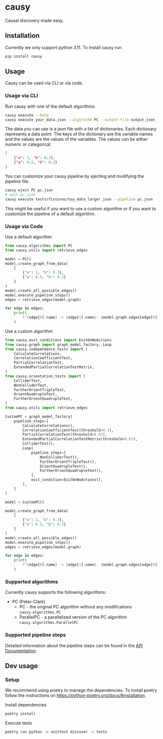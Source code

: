 # causy

Causal discovery made easy.

## Installation
Currently we only support python 3.11. To install causy run
```bash
pip install causy
```

## Usage
Causy can be used via CLI or via code. 

### Usage via CLI

Run causy with one of the default algorithms
```bash
causy execute --help
causy execute your_data.json --algorithm PC --output-file output.json
```

The data you can use is a json file with a list of dictionaries. Each dictionary represents a data point. The keys of the dictionary are the variable names and the values are the values of the variables. The values can be either numeric or categorical. 

```json
[
    {"a": 1, "b": 0.3},
    {"a": 0.5, "b": 0.2}
]
```

You can customize your causy pipeline by ejecting and modifying the pipeline file.
```bash
causy eject PC pc.json
# edit pc.json
causy execute tests/fixtures/toy_data_larger.json --pipeline pc.json
```

This might be useful if you want to use a custom algorithm or if you want to customize the pipeline of a default algorithm.


### Usage via Code

Use a default algorithm

```python
from causy.algorithms import PC
from causy.utils import retrieve_edges

model = PC()
model.create_graph_from_data(
    [
        {"a": 1, "b": 0.3},
        {"a": 0.5, "b": 0.2}
    ]
)
model.create_all_possible_edges()
model.execute_pipeline_steps()
edges = retrieve_edges(model.graph)

for edge in edges:
    print(
        f"{edge[0].name} -> {edge[1].name}: {model.graph.edges[edge[0]][edge[1]]}"
    )

```

Use a custom algorithm

```python
from causy.exit_conditions import ExitOnNoActions
from causy.graph import graph_model_factory, Loop
from causy.independence_tests import (
    CalculateCorrelations,
    CorrelationCoefficientTest,
    PartialCorrelationTest,
    ExtendedPartialCorrelationTestMatrix,
)
from causy.orientation_tests import (
    ColliderTest,
    NonColliderTest,
    FurtherOrientTripleTest,
    OrientQuadrupleTest,
    FurtherOrientQuadrupleTest,
)
from causy.utils import retrieve_edges

CustomPC = graph_model_factory(
    pipeline_steps=[
        CalculateCorrelations(),
        CorrelationCoefficientTest(threshold=0.1),
        PartialCorrelationTest(threshold=0.01),
        ExtendedPartialCorrelationTestMatrix(threshold=0.01),
        ColliderTest(),
        Loop(
            pipeline_steps=[
                NonColliderTest(),
                FurtherOrientTripleTest(),
                OrientQuadrupleTest(),
                FurtherOrientQuadrupleTest(),
            ],
            exit_condition=ExitOnNoActions(),
        ),
    ]
)

model = CustomPC()

model.create_graph_from_data(
    [
        {"a": 1, "b": 0.3},
        {"a": 0.5, "b": 0.2}
    ]
)
model.create_all_possible_edges()
model.execute_pipeline_steps()
edges = retrieve_edges(model.graph)

for edge in edges:
    print(
        f"{edge[0].name} -> {edge[1].name}: {model.graph.edges[edge[0]][edge[1]]}"
    )
```

### Supported algorithms
Currently causy supports the following algorithms:
- PC (Peter-Clark)
  - PC - the original PC algorithm without any modifications ```causy.algorithms.PC```
  - ParallelPC - a parallelized version of the PC algorithm ```causy.algorithms.ParallelPC```

### Supported pipeline steps
Detailed information about the pipeline steps can be found in the [API Documentation](https://causy-dev.github.io/causy/causy.html).

## Dev usage

### Setup
We recommend using poetry to manage the dependencies. To install poetry follow the instructions on https://python-poetry.org/docs/#installation.

Install dependencies
```bash
poetry install
```

Execute tests
```bash
poetry run python -m unittest discover -s tests
```
